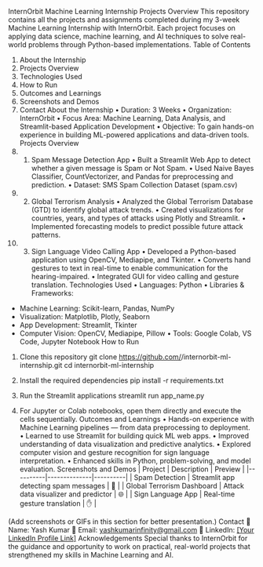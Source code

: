 InternOrbit Machine Learning Internship Projects
Overview
This repository contains all the projects and assignments completed during my 3-week Machine Learning Internship with InternOrbit. Each project focuses on applying data science, machine learning, and AI techniques to solve real-world problems through Python-based implementations.
Table of Contents
1. About the Internship
2. Projects Overview
3. Technologies Used
4. How to Run
5. Outcomes and Learnings
6. Screenshots and Demos
7. Contact
About the Internship
• Duration: 3 Weeks
• Organization: InternOrbit
• Focus Area: Machine Learning, Data Analysis, and Streamlit-based Application Development
• Objective: To gain hands-on experience in building ML-powered applications and data-driven tools.
Projects Overview
1.	1. Spam Message Detection App
• Built a Streamlit Web App to detect whether a given message is Spam or Not Spam.
• Used Naive Bayes Classifier, CountVectorizer, and Pandas for preprocessing and prediction.
• Dataset: SMS Spam Collection Dataset (spam.csv)
2.	2. Global Terrorism Analysis
• Analyzed the Global Terrorism Database (GTD) to identify global attack trends.
• Created visualizations for countries, years, and types of attacks using Plotly and Streamlit.
• Implemented forecasting models to predict possible future attack patterns.
3.	3. Sign Language Video Calling App
• Developed a Python-based application using OpenCV, Mediapipe, and Tkinter.
• Converts hand gestures to text in real-time to enable communication for the hearing-impaired.
• Integrated GUI for video calling and gesture translation.
Technologies Used
• Languages: Python
• Libraries & Frameworks:
  - Machine Learning: Scikit-learn, Pandas, NumPy
  - Visualization: Matplotlib, Plotly, Seaborn
  - App Development: Streamlit, Tkinter
  - Computer Vision: OpenCV, Mediapipe, Pillow
• Tools: Google Colab, VS Code, Jupyter Notebook
How to Run
1. Clone this repository
   git clone https://github.com/<your-username>/internorbit-ml-internship.git
   cd internorbit-ml-internship

2. Install the required dependencies
   pip install -r requirements.txt

3. Run the Streamlit applications
   streamlit run app_name.py

4. For Jupyter or Colab notebooks, open them directly and execute the cells sequentially.
Outcomes and Learnings
• Hands-on experience with Machine Learning pipelines — from data preprocessing to deployment.
• Learned to use Streamlit for building quick ML web apps.
• Improved understanding of data visualization and predictive analytics.
• Explored computer vision and gesture recognition for sign language interpretation.
• Enhanced skills in Python, problem-solving, and model evaluation.
Screenshots and Demos
| Project | Description | Preview |
|----------|--------------|----------|
| Spam Detection | Streamlit app detecting spam messages | 📩 |
| Global Terrorism Dashboard | Attack data visualizer and predictor | 🌐 |
| Sign Language App | Real-time gesture translation | ✋ |

(Add screenshots or GIFs in this section for better presentation.)
Contact
👤 Name: Yash Kumar
📧 Email: yashkumarinfinity@gmail.com
🔗 LinkedIn: [[Your LinkedIn Profile Link]](https://www.linkedin.com/in/yash-kumar-3b36032a2/)
Acknowledgements
Special thanks to InternOrbit for the guidance and opportunity to work on practical, real-world projects that strengthened my skills in Machine Learning and AI.
